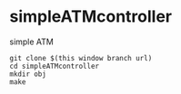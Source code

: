 # simpleATMcontroller
simple ATM

    git clone $(this window branch url)
    cd simpleATMcontroller
    mkdir obj
    make
    
 

